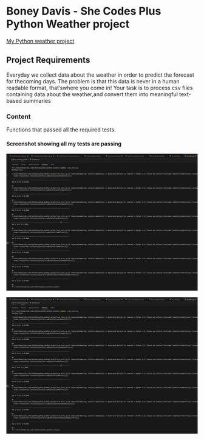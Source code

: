 # Boney Davis - She Codes Plus Python Weather project 

[My Python weather project]( https://github.com/boneycd/python_weather_project )

## Project Requirements 
Everyday we collect data about the weather in order to predict the forecast for thecoming days. The problem is that this data is never in a human readable format, that’swhere you come in! Your task is to process csv files containing data about the weather,and convert them into meaningful text-based summaries

### Content
Functions that passed all the required tests.

#### Screenshot showing all my tests are passing

![ Screenshot showing all my tests are passing ]( screenshots/Passed.png)

![Alt screenshot image showing all my tests are passing](screenshots/Passed.png)

